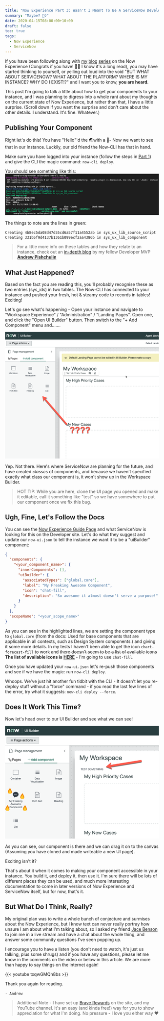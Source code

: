 ```yaml
---
title: "Now Experience Part 3: Wasn't I Meant To Be A ServiceNow Developer?"
summary: "Maybe? 🤷‍♀️"
date: 2020-04-15T08:00:00+10:00
draft: false
toc: true
tags: 
  - Now Experience
  - ServiceNow
---
```


If you have been following along with [my](./../2020-03-20-nowui-part1) [blog](../2020-03-24-nowui-part1point5/) [series](../2020-03-26-nowui-part2/) on the Now Experience (Congrats if you have! :tada::tada: I know it's a long read), you may have started thinking to yourself, or yelling out loud into the void "BUT WHAT ABOUT SERVICENOW? WHAT ABOUT THE PLATFORM? WHERE IS MY INSTANCE? WHY DO I EXIST!?" and I want you to know, **you are heard**. 

This post I'm going to talk a little about how to get your components to your instance, and I was planning to digress into a whole rant about my thoughts on the current state of Now Experience, but rather than that, I have a little surprise. (Scroll down if you want the surprise and don't care about the other details. I understand. It's fine. Whatever.)

## Publishing Your Component

Right let's do this! You have "Hello"'d the  :earth_asia:with a :wave:- Now we want to see that in our Instance. Luckily, our old friend the Now-CLI has that in hand. 

Make sure you have logged into your instance (follow the steps in [Part 1](../2020-03-26-nowui-part1)) and give the CLI the magic command: `now-cli deploy`. 

You should see something like this:
![Deploy 1](deploy1.png)

The things to note are the lines in green: 
```
Creating 4b8ec5da08d47d55cd6a57f11a4552ab in sys_ux_lib_source_script
Creating 331b5f9d4137b1361b099ecf2aa4386b in sys_ux_lib_component
```

> For a little more info on these tables and how they relate to an instance, check out an [in-depth blog](https://medium.com/@pishchulin/servicenow-ui-framework-be88f466be01) by my fellow Developer MVP [**Andrew Pishchulin**](https://medium.com/@pishchulin/)

## What Just Happened?

Based on the fact you are reading this, you'll probably recognise these as two entries (sys_ids) in two tables. The Now-CLI has connected to your instance and pushed your fresh, hot & steamy  code to records in tables! Exciting!

Let's go see what's happening - Open your instance and navigate to "Workspace Experience" / "Administration" / "Landing Pages". Open one, and click the "Open UI Builder" button. Then switch to the "+ Add Component" menu and.......

![Where the eff is it?](workspace1.png)

Yep. Not there. Here's where ServiceNow are planning for the future, and have created *classes* of components, and because we haven't specified exactly what class our component is, it won't show up in the Workspace Builder. 

> HOT TIP: While you are here, clone the UI page you opened and make it editable, call it something like "test" so we have somewhere to put our component once we fix this bug.

## Ugh, Fine, Let's Follow the Docs

You can see the [Now Experience Guide Page](https://developer.servicenow.com/dev.do#!/guide/orlando/now-experience/cli/ui-builder) and what ServiceNow is looking for this on the Developer site. Let's do what they suggest and update our `now-ui.json` to tell the instance we want it to be a "uiBuilder" component:

``` json {hl_lines=["5-10"]}
{
  "components": {
    "<your_component_name>": {
      "innerComponents": [],
      "uiBuilder": {
        "associatedTypes": ["global.core"],
        "label": "My Freaking Awesome Component",
        "icon": "chat-fill",
        "description": "So awesome it almost doesn't serve a purpose!"
      }
    }
  },
  "scopeName": "<your_scope_name>" 
}
```

As you can see in the highlighted lines, we are setting the component type to `global.core` (from the docs: Used for base components that are applicable in all contexts, such as Design System components.) and giving it some more details. In my tests I haven't been able to get the icon `chart-forecast-fill` to work and ~~there doesn't seem to be a list of available icons~~ **The list of available icons is** [**HERE**](https://developer.servicenow.com/dev.do#!/reference/libraries/orlando/now-components/now-icon/gallery) - I'm going to use `chat-fill`.

Once you have updated your `now-ui.json` let's re-push those components and see if we have the magic: run `now-cli deploy`. 

Whoops. We've just hit another fun tidbit with the CLI - It doesn't let you re-deploy stuff without a "force" command - if you read the last few lines of the error, try what it suggests: `now-cli deploy --force`.

## Does It Work This Time?

Now let's head over to our UI Builder and see what we can see!

![Excitement!](deploy2.png)

As you can see, our component is there and we can drag it on to the canvas (Assuming you have cloned and made writeable a new UI page). 

Exciting isn't it? 

That's about it when it comes to making your component accessible in your instance. You build it, and deploy it, then use it. I'm sure there will be lots of different places they can be used, and much more interesting documentation to come in later versions of Now Experience and ServiceNow itself, but for now, that's it.

## But What Do I Think, Really?

My original plan was to write a whole bunch of conjecture and surmises about the Now Experience, but I know text can never really portray how unsure I am about what I'm talking about, so I asked my friend [Jace Benson](https://jace.pro) to join me in a live stream and have a chat about the whole thing, and answer some community questions I've seen popping up. 

I encourage you to have a listen (you don't need to watch, it's just us talking, plus some shrugs) and if you have any questions, please let me know in the comments on the video or below in this article. We are more than happy to say things on the internet again!

{{< youtube txqwGMQh8bs >}}

Thank you again for reading. 

`- Andrew`

> Additional Note - I have set up [Brave Rewards](https://brave.com/brave-rewards/) on the site, and my YouTube channel. It's an easy (and kinda free!) way for you to show appreciation for what I'm doing. No pressure - I love you either way :heart: